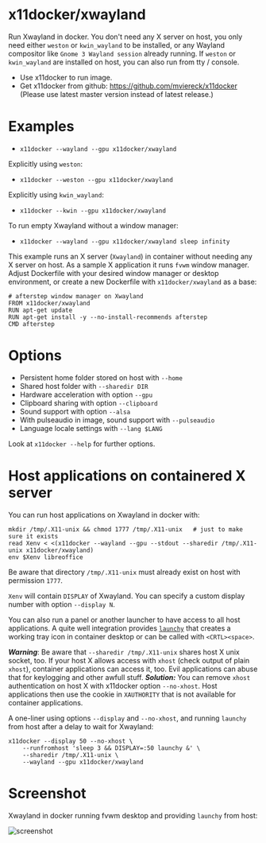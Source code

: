 # x11docker/xwayland
Run Xwayland in docker. You don't need any X server on host, you only need either `weston` or `kwin_wayland` to be installed, or any Wayland compositor like `Gnome 3 Wayland session` already running.
If `weston` or `kwin_wayland` are installed on host, you can also run from tty / console.

 - Use x11docker to run image. 
 - Get x11docker from github: 
  https://github.com/mviereck/x11docker (Please use latest master version instead of latest release.)
  
# Examples

 - `x11docker --wayland --gpu x11docker/xwayland`

Explicitly using `weston`: 
 - `x11docker --weston --gpu x11docker/xwayland`
 
Explicitly using `kwin_wayland`: 
 - `x11docker --kwin --gpu x11docker/xwayland`

To run empty Xwayland without a window manager:
 - `x11docker --wayland --gpu x11docker/xwayland sleep infinity`

This example runs an X server (`Xwayland`) in container without needing any X server on host. As a sample X application it runs `fvwm` window manager. Adjust Dockerfile with your desired window manager or desktop environment, or create a new Dockerfile with `x11docker/xwayland` as a base:
```
# afterstep window manager on Xwayland
FROM x11docker/xwayland
RUN apt-get update
RUN apt-get install -y --no-install-recommends afterstep
CMD afterstep
```

# Options
 - Persistent home folder stored on host with   `--home`
 - Shared host folder with                      `--sharedir DIR`
 - Hardware acceleration with option            `--gpu`
 - Clipboard sharing with option                `--clipboard`
 - Sound support with option                    `--alsa`
 - With pulseaudio in image, sound support with `--pulseaudio`
 - Language locale settings with                `--lang $LANG`

Look at `x11docker --help` for further options.

# Host applications on containered X server
You can run host applications on Xwayland in docker with:
```
mkdir /tmp/.X11-unix && chmod 1777 /tmp/.X11-unix   # just to make sure it exists
read Xenv < <(x11docker --wayland --gpu --stdout --sharedir /tmp/.X11-unix x11docker/xwayland)
env $Xenv libreoffice
```
Be aware that directory `/tmp/.X11-unix` must already exist on host with permission `1777`.

`Xenv` will contain `DISPLAY` of Xwayland. You can specify a custom display number with option `--display N`.

You can also run a panel or another launcher to have access to all host applications. A quite well integration provides [`launchy`](https://www.launchy.net/) that creates a working tray icon in container desktop or can be called with `<CRTL><space>`.

***Warning***: Be aware that `--sharedir /tmp/.X11-unix` shares host X unix socket, too. If your host X allows access with `xhost` (check output of plain `xhost`), container applications can access it, too. Evil applications can abuse that for keylogging and other awfull stuff. ***Solution:*** You can remove `xhost` authentication on host X with x11docker option `--no-xhost`. Host applications then use the cookie in `XAUTHORITY` that is not available for container applications.

A one-liner using options `--display` and `--no-xhost`, and running `launchy` from host after a delay to wait for Xwayland:
```
x11docker --display 50 --no-xhost \
    --runfromhost 'sleep 3 && DISPLAY=:50 launchy &' \
    --sharedir /tmp/.X11-unix \
    --wayland --gpu x11docker/xwayland
```

 # Screenshot
 Xwayland in docker running fvwm desktop and providing `launchy` from host:
 
 ![screenshot](https://raw.githubusercontent.com/mviereck/x11docker/screenshots/screenshot-xwayland.png "Xwayland in docker with fvwm desktop in a Weston Wayland window")

